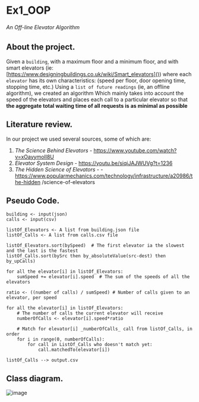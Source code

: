 # Ex1_OOP
###### An Off-line Elevator Algorithm

## About the project.
Given a `building`, with a maximum floor and a minimum floor, and with smart elevators (ie: [https://www.designingbuildings.co.uk/wiki/Smart_elevators]())
where each `elevator` has its own characteristics: (speed per floor, door opening time, stopping time, etc.)
Using a `list of future readings` (ie, an offline algorithm),
we created an algorithm Which mainly takes into account the speed of the elevators
and places each call to a particular elevator so that **the aggregate total waiting time
of all requests is as minimal as possible**

## Literature review.

In our project we used several sources, some of which are:
1. _The Science Behind Elevators -_ https://www.youtube.com/watch?v=xOayymoIl8U
2. _Elevator System Design -_ https://youtu.be/siqiJAJWUVg?t=1236
3. _The Hidden Science of Elevators -_ -https://www.popularmechanics.com/technology/infrastructure/a20986/the-hidden
/science-of-elevators

## Pseudo Code.
    building <- input(json)
    calls <- input(csv)
    
    listOf_Elevators <- A list from building.json file
    listOf_Calls <- A list from calls.csv file
    
    listOf_Elevators.sort(bySpeed)  # The first elevator ia the slowest and the last is the fastest 
    listOf_Calls.sort(bySrc then by_absoluteValue(src-dest) then by_upCalls)
    
    for all the elevator[i] in listOf_Elevators:
        sumSpeed += elevator[i].speed  # The sum of the speeds of all the elevators
        
    ratio <- ((number of calls) / sumSpeed) # Number of calls given to an elevator, per speed
    
    for all the elevator[i] in listOf_Elevators:
        # The number of calls the current elevator will receive
        numberOfCalls <- elevator[i].speed*ratio 
        
        # Match for elevator[i] _numberOfCalls_ call from listOf_Calls, in order
        for i in range(0, numberOfCalls):
            for call in ListOf_Calls who doesn't match yet:
                call.matchedTo(elevator[i])
                
    listOf_Calls --> output.csv

## Class diagram.
    
![image](https://user-images.githubusercontent.com/92265738/142400751-f390dcf2-1d10-4920-8487-da49a4444246.png)
